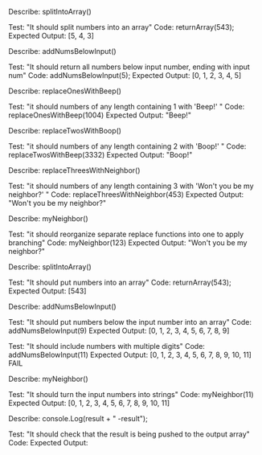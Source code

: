 Describe: splitIntoArray()

Test: "It should split numbers into an array"
Code: returnArray(543);
Expected Output: [5, 4, 3]

Describe: addNumsBelowInput()

Test: "It should return all numbers below input number, ending with input num"
Code: addNumsBelowInput(5);
Expected Output: [0, 1, 2, 3, 4, 5]


Describe: replaceOnesWithBeep()

Test: "it should numbers of any length containing 1 with 'Beep!' "
Code: replaceOnesWithBeep(1004)
Expected Output: "Beep!"


Describe: replaceTwosWithBoop()

Test: "it should numbers of any length containing 2 with 'Boop!' "
Code: replaceTwosWithBeep(3332)
Expected Output: "Boop!"

Describe: replaceThreesWithNeighbor()

Test: "it should numbers of any length containing 3 with 'Won't you be my neighbor?' "
Code: replaceThreesWithNeighbor(453)
Expected Output: "Won't you be my neighbor?"

Describe: myNeighbor()

Test: "it should reorganize separate replace functions into one to apply branching"
Code: myNeighbor(123)
Expected Output: "Won't you be my neighbor?"


Describe: splitIntoArray()

Test: "It should put numbers into an array"
Code: returnArray(543);
Expected Output: [543]


Describe: addNumsBelowInput()

Test: "It should put numbers below the input number into an array"
Code: addNumsBelowInput(9)
Expected Output: [0, 1, 2, 3, 4, 5, 6, 7, 8, 9]

Test: "It should include numbers with multiple digits"
Code: addNumsBelowInput(11)
Expected Output: [0, 1, 2, 3, 4, 5, 6, 7, 8, 9, 10, 11]
FAIL

Describe: myNeighbor()

Test: "It should turn the input numbers into strings"
Code: myNeighbor(11)
Expected Output: [0, 1, 2, 3, 4, 5, 6, 7, 8, 9, 10, 11]


Describe:  console.Log(result + " -result");

Test: "It should check that the result is being pushed to the output array"
Code: 
Expected Output: 
















